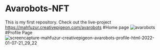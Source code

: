 # Avarobots-NFT
This is my first repository. Check out the live-project https://mahfuzur.creativepigeon.com/avarobots
#Home page
![avarobots](https://user-images.githubusercontent.com/85757714/148415908-1948ab80-519e-4952-b4f5-dbbb48cec12a.jpg)
#Profile Page
![screencapture-mahfuzur-creativepigeon-avarobots-profile-html-2022-01-07-21_29_22](https://user-images.githubusercontent.com/85757714/148566391-89332b59-0833-4361-969d-91cd8d43a165.png)
